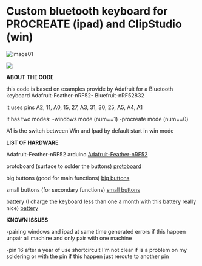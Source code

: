 # Custom bluetooth keyboard for PROCREATE (ipad) and ClipStudio (win)


![image01](https://github.com/Roboxtools/Art_tools/blob/master/image03.jpg?raw=true)

[![](http://img.youtube.com/vi/9TROEPfZXaY/0.jpg)](http://www.youtube.com/watch?v=9TROEPfZXaY "")

**ABOUT THE CODE**

this code is based on examples provide by Adafruit for a Bluetooth keyboard 
Adafruit-Feather-nRF52- Bluefruit-nRF52832

it uses pins
A2, 11, A0, 15, 27, A3, 31, 30, 25, A5, A4, A1

it has two modes:
-windows mode (num==1)
-procreate mode (num==0)

A1 is the switch between Win and Ipad by default start in win mode


**LIST OF HARDWARE**
 
Adafruit-Feather-nRF52 arduino
[Adafruit-Feather-nRF52](https://www.amazon.co.uk/Adafruit-Feather-nRF52-Bluefruit-nRF52832/dp/B07DM1WVM3/ref=sr_1_1?s=electronics&ie=UTF8&qid=1548008745&sr=1-1&keywords=adafruit+nrf52)

protoboard (surface to solder the buttons)
[protoboard](https://www.adafruit.com/product/2884)

big buttons (good for main functions)
[big buttons](https://www.adafruit.com/product/1119)

small buttons (for secondary functions)
[small buttons](https://www.adafruit.com/product/367)

battery (I charge the keyboard less than one a month with this battery really nice)
[battery](https://www.amazon.co.uk/gp/product/B00NAOS8Z2?pf_rd_p=71cb17e9-f468-4d3f-94d5-a0de44c50a7e&pf_rd_r=0S9T4CG8A57GR8RSJ9ZD)


**KNOWN ISSUES**

-pairing windows and ipad at same time generated errors if this happen unpair all machine and only pair with one machine

-pin 16 after a year of use shortcircuit I'm not clear if is a problem on my soldering or with the pin if this happen just reroute to another pin

